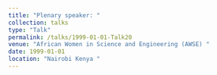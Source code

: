 ```yaml
---
title: "Plenary speaker: "
collection: talks
type: "Talk"
permalink: /talks/1999-01-01-Talk20
venue: "African Women in Science and Engineering (AWSE) "
date: 1999-01-01
location: "Nairobi Kenya "
---
```

